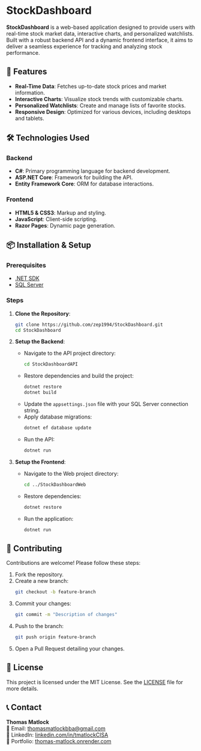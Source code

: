 # StockDashboard

**StockDashboard** is a web-based application designed to provide users with real-time stock market data, interactive charts, and personalized watchlists. Built with a robust backend API and a dynamic frontend interface, it aims to deliver a seamless experience for tracking and analyzing stock performance.

## 🚀 Features

- **Real-Time Data**: Fetches up-to-date stock prices and market information.
- **Interactive Charts**: Visualize stock trends with customizable charts.
- **Personalized Watchlists**: Create and manage lists of favorite stocks.
- **Responsive Design**: Optimized for various devices, including desktops and tablets.

## 🛠 Technologies Used

### Backend

- **C#**: Primary programming language for backend development.
- **ASP.NET Core**: Framework for building the API.
- **Entity Framework Core**: ORM for database interactions.

### Frontend

- **HTML5 & CSS3**: Markup and styling.
- **JavaScript**: Client-side scripting.
- **Razor Pages**: Dynamic page generation.

## 📦 Installation & Setup

### Prerequisites

- [.NET SDK](https://dotnet.microsoft.com/download)
- [SQL Server](https://www.microsoft.com/en-us/sql-server/sql-server-downloads)

### Steps

1. **Clone the Repository**:
   ```sh
   git clone https://github.com/zep1994/StockDashboard.git
   cd StockDashboard
   ```

2. **Setup the Backend**:
   - Navigate to the API project directory:
     ```sh
     cd StockDashboardAPI
     ```
   - Restore dependencies and build the project:
     ```sh
     dotnet restore
     dotnet build
     ```
   - Update the `appsettings.json` file with your SQL Server connection string.
   - Apply database migrations:
     ```sh
     dotnet ef database update
     ```
   - Run the API:
     ```sh
     dotnet run
     ```

3. **Setup the Frontend**:
   - Navigate to the Web project directory:
     ```sh
     cd ../StockDashboardWeb
     ```
   - Restore dependencies:
     ```sh
     dotnet restore
     ```
   - Run the application:
     ```sh
     dotnet run
     ```

## 🤝 Contributing

Contributions are welcome! Please follow these steps:

1. Fork the repository.
2. Create a new branch:
   ```sh
   git checkout -b feature-branch
   ```
3. Commit your changes:
   ```sh
   git commit -m "Description of changes"
   ```
4. Push to the branch:
   ```sh
   git push origin feature-branch
   ```
5. Open a Pull Request detailing your changes.

## 📄 License

This project is licensed under the MIT License. See the [LICENSE](LICENSE) file for more details.

## 📞 Contact

**Thomas Matlock**  
📧 Email: [thomasmatlockbba@gmail.com](mailto:thomasmatlockbba@gmail.com)  
🔗 LinkedIn: [linkedin.com/in/tmatlockCISA](https://linkedin.com/in/tmatlockCISA)  
📂 Portfolio: [thomas-matlock.onrender.com](https://thomas-matlock.onrender.com)
